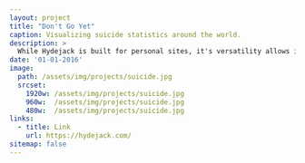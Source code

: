 ```yaml
---
layout: project
title: "Don't Go Yet"
caption: Visualizing suicide statistics around the world.
description: >
  While Hydejack is built for personal sites, it's versatility allows it to be used a product page as well.
date: '01-01-2016'
image: 
  path: /assets/img/projects/suicide.jpg
  srcset: 
    1920w: /assets/img/projects/suicide.jpg
    960w:  /assets/img/projects/suicide.jpg
    480w:  /assets/img/projects/suicide.jpg
links:
  - title: Link
    url: https://hydejack.com/
sitemap: false
---
```

